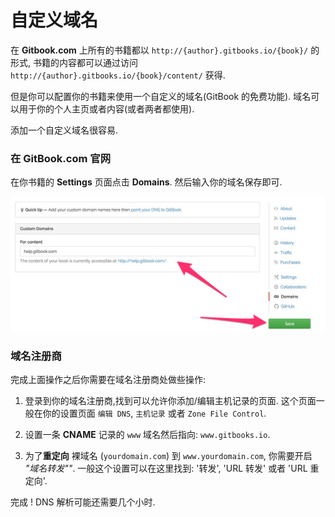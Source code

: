 # 自定义域名

在 **Gitbook.com** 上所有的书籍都以 `http://{author}.gitbooks.io/{book}/` 的形式, 书籍的内容都可以通过访问 `http://{author}.gitbooks.io/{book}/content/` 获得.

但是你可以配置你的书籍来使用一个自定义的域名(GitBook 的免费功能). 域名可以用于你的个人主页或者内容(或者两者都使用).

添加一个自定义域名很容易.

### 在 GitBook.com 官网

在你书籍的 **Settings** 页面点击 **Domains**. 然后输入你的域名保存即可.

![在设置页面添加域名](../assets/add_domain.png)

### 域名注册商

完成上面操作之后你需要在域名注册商处做些操作:

1. 登录到你的域名注册商,找到可以允许你添加/编辑主机记录的页面. 这个页面一般在你的设置页面 `编辑 DNS`, `主机记录` 或者 `Zone File Control`.

2. 设置一条 **CNAME** 记录的 `www` 域名然后指向: ```www.gitbooks.io```.

3. 为了**重定向** 裸域名 (`yourdomain.com`) 到 `www.yourdomain.com`, 你需要开启 *"域名转发""*. 一般这个设置可以在这里找到: '转发', 'URL 转发' 或者 'URL 重定向'.


完成 ! DNS 解析可能还需要几个小时.
